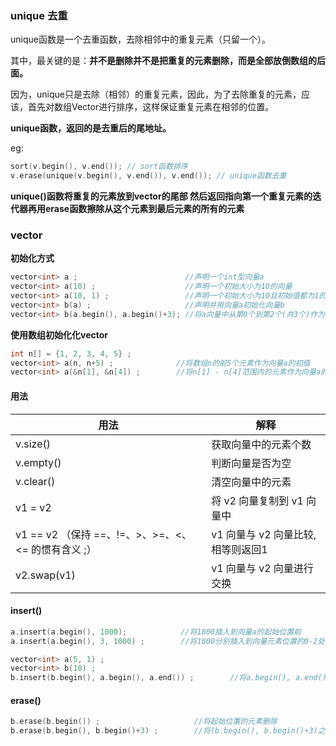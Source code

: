 ### unique 去重

unique函数是一个去重函数，去除相邻中的重复元素（只留一个）。

其中，最关键的是：**并不是删除并不是把重复的元素删除，而是全部放倒数组的后面。**

因为，unique只是去除（相邻）的重复元素，因此，为了去除重复的元素，应该，首先对数组Vector进行排序，这样保证重复元素在相邻的位置。

**unique函数，返回的是去重后的尾地址。**



eg:

```c++
sort(v.begin(), v.end()); // sort函数排序
v.erase(unique(v.begin(), v.end()), v.end()); // unique函数去重
```

**unique()函数将重复的元素放到vector的尾部 然后返回指向第一个重复元素的迭代器再用erase函数擦除从这个元素到最后元素的所有的元素**





### vector

**初始化方式**

```c++
vector<int> a ;                        //声明一个int型向量a
vector<int> a(10) ;                    //声明一个初始大小为10的向量
vector<int> a(10, 1) ;                 //声明一个初始大小为10且初始值都为1的向量
vector<int> b(a) ;                     //声明并用向量a初始化向量b
vector<int> b(a.begin(), a.begin()+3); //将a向量中从第0个到第2个(共3个)作为向量b的初始值
```



**使用数组初始化化vector**

```c++
int n[] = {1, 2, 3, 4, 5} ;
vector<int> a(n, n+5) ;              //将数组n的前5个元素作为向量a的初值
vector<int> a(&n[1], &n[4]) ;        //将n[1] - n[4]范围内的元素作为向量a的初值

```



#### 用法

| 用法                                                | 解释                               |
| --------------------------------------------------- | ---------------------------------- |
| v.size()                                            | 获取向量中的元素个数               |
| v.empty()                                           | 判断向量是否为空                   |
| v.clear()                                           | 清空向量中的元素                   |
| v1 = v2                                             | 将 v2 向量复制到 v1 向量中         |
| v1 == v2 （保持 ==、!=、>、>=、<、<= 的惯有含义 ;） | v1 向量与 v2 向量比较, 相等则返回1 |
| v2.swap(v1)                                         | v1 向量与 v2 向量进行交换          |



#### insert()

```c++
a.insert(a.begin(), 1000);            //将1000插入到向量a的起始位置前       
a.insert(a.begin(), 3, 1000) ;        //将1000分别插入到向量元素位置的0-2处(共3个元素)

vector<int> a(5, 1) ;
vector<int> b(10) ;
b.insert(b.begin(), a.begin(), a.end()) ;        //将a.begin(), a.end()之间的全部元素插入到b.begin()前

```



#### erase()

```c++
b.erase(b.begin()) ;                     //将起始位置的元素删除
b.erase(b.begin(), b.begin()+3) ;        //将(b.begin(), b.begin()+3)之间的元素删除

```

